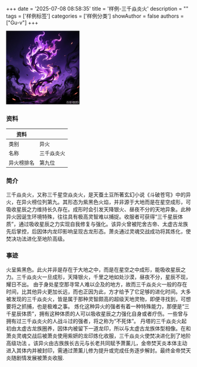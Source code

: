 +++
date = '2025-07-08 08:58:35'
title = '样例-三千焱炎火'
description = ""
tags = ['样例标签']
categories = ['样例分类']
showAuthor = false
authors = ["Gu-v"]
+++

<img alt="img" src="./sanqianyanyanhuo.png" width="200px" />

### 资料

| 资料 |          |
| ---- | -------- |
| 类别 | 异火   |
| 名称 | 三千焱炎火 |
| 异火榜排名 | 第九位       |


### 简介

三千焱炎火，又称三千星空焱炎火，是天蚕土豆所著玄幻小说《斗破苍穹》中的异火，在异火榜位列第九。其形态为紫黑色火焰，并非源于大地而是在星空成形，可吸收星辰之力维持长久存在。成形时会引发天降银火、昼夜不分的天地异象。此种异火因诞生环境特殊，往往具有极高灵智难以捕捉。收服者可获得“三千星辰体质”，通过吸收星辰之力实现自我修复与强化。该异火曾被陀舍古帝、太虚古龙族先后掌控，后因体内龙印影响呈现古龙形态。萧炎通过灵魂交战成功将其炼化，使焚决功法进化至地阶高级。

### 事迹

 火呈紫黑色。此火并非是存在于大地之中，而是在星空之中成形，能吸收星辰之力。三千焱炎火一旦成形，天降银火，千里之地如处沙漠，昼夜不分，星辰不现，耀日不出。
由于身处星空那寻常人难以企及的地方，故而三千焱炎火一般的存在时间，比其他异火更加长远，而也正因为此，方才给予了它足够的进化时间。大多被发现的三千焱炎火，皆是属于那种灵智颇高的超级天地灵物，即便寻找到，可想要将之抓捕，也是极难之事。
炼化这种异火的强者有着一种特殊能力，那便是“三千星辰体质”，拥有这种体质的人可以吸收星辰之力强化自身或者疗伤。一些曾与拥有过三千焱炎火的人战斗过的强者，将之称为“不死体”。
丹塔的三千焱炎火起初由太虚古龙族圈养，因体内被留下一道龙印，所以与太虚古龙族体型相像。在和萧炎灵魂交战后被萧炎使用紫妍的龙印炼化收服，三千焱炎火使焚决进化到了地阶高级功法 。该异火由古族族长古元与长老共同赋予萧薰儿，金帝焚天炎本体主动进入其体内并被封印，需通过萧薰儿修为提升或完成任务逐步解封。最终金帝焚天炎随剧情发展被萧炎收服.

